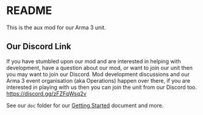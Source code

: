 # README

This is the aux mod for our Arma 3 unit.

## Our Discord Link
If you have stumbled upon our mod and are interested in helping with development, have a question about our mod, or want to join our unit then you may want to join our Discord.
Mod development discussions and our Arma 3 event organisation (aka Operations) happen over there, if you are interested in playing with us then you can join the unit from our Discord too.
https://discord.gg/zFZFqWsq2v

See our `doc` folder for our [Getting Started](doc/Getting_Started.md) document and more.
